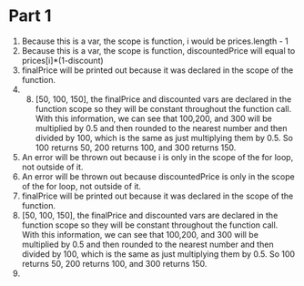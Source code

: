 # Part 1
1. Because this is a var, the scope is function, i would be prices.length - 1 
2. Because this is a var, the scope is function, discountedPrice will equal to prices[i]*(1-discount)
3. finalPrice will be printed out because it was declared in the scope of the function.
4. 8. [50, 100, 150], the finalPrice and discounted vars are declared in the function scope so they will be constant throughout the function call. With this information, we can see that 100,200, and 300 will be multiplied by 0.5 and then rounded to the nearest number and then divided by 100, which is the same as just multiplying them by 0.5. So 100 returns 50, 200 returns 100, and 300 returns 150.
5. An error will be thrown out because i is only in the scope of the for loop, not outside of it.
6. An error will be thrown out because discountedPrice is only in the scope of the for loop, not outside of it.
7. finalPrice will be printed out because it was declared in the scope of the function.
8. [50, 100, 150], the finalPrice and discounted vars are declared in the function scope so they will be constant throughout the function call. With this information, we can see that 100,200, and 300 will be multiplied by 0.5 and then rounded to the nearest number and then divided by 100, which is the same as just multiplying them by 0.5. So 100 returns 50, 200 returns 100, and 300 returns 150.
9. 
